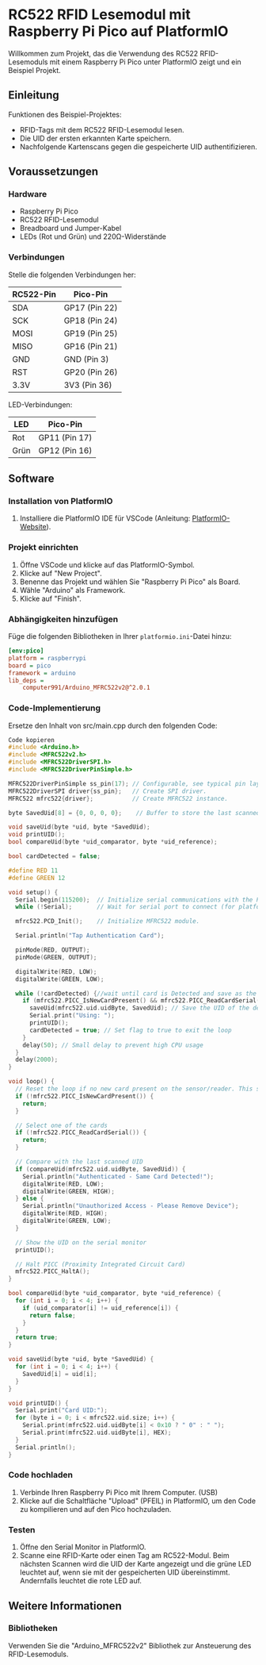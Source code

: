 # RC522 RFID Lesemodul mit Raspberry Pi Pico auf PlatformIO

Willkommen zum Projekt, das die Verwendung des RC522 RFID-Lesemoduls mit einem Raspberry Pi Pico unter PlatformIO zeigt und ein Beispiel Projekt.

## Einleitung

Funktionen des Beispiel-Projektes:

- RFID-Tags mit dem RC522 RFID-Lesemodul lesen.
- Die UID der ersten erkannten Karte speichern.
- Nachfolgende Kartenscans gegen die gespeicherte UID authentifizieren.

## Voraussetzungen

### Hardware

- Raspberry Pi Pico
- RC522 RFID-Lesemodul
- Breadboard und Jumper-Kabel
- LEDs (Rot und Grün) und 220Ω-Widerstände

### Verbindungen

Stelle die folgenden Verbindungen her:

| RC522-Pin | Pico-Pin        |
|-----------|-----------------|
| SDA       | GP17 (Pin 22)   |
| SCK       | GP18 (Pin 24)   |
| MOSI      | GP19 (Pin 25)   |
| MISO      | GP16 (Pin 21)   |
| GND       | GND (Pin 3)     |
| RST       | GP20 (Pin 26)   |
| 3.3V      | 3V3 (Pin 36)    |

LED-Verbindungen:

| LED   | Pico-Pin       |
|-------|----------------|
| Rot   | GP11 (Pin 17)  |
| Grün  | GP12 (Pin 16)  |

## Software

### Installation von PlatformIO

1. Installiere die PlatformIO IDE für VSCode (Anleitung: [PlatformIO-Website](https://platformio.org/install/ide?install=vscode)).

### Projekt einrichten

1. Öffne VSCode und klicke auf das PlatformIO-Symbol.
2. Klicke auf "New Project".
3. Benenne das Projekt und wählen Sie "Raspberry Pi Pico" als Board.
4. Wähle "Arduino" als Framework.
5. Klicke auf "Finish".

### Abhängigkeiten hinzufügen

Füge die folgenden Bibliotheken in Ihrer `platformio.ini`-Datei hinzu:

```ini
[env:pico]
platform = raspberrypi
board = pico
framework = arduino
lib_deps =
    computer991/Arduino_MFRC522v2@^2.0.1
```
### Code-Implementierung

Ersetze den Inhalt von src/main.cpp durch den folgenden Code:

```cpp
Code kopieren
#include <Arduino.h>
#include <MFRC522v2.h>
#include <MFRC522DriverSPI.h>
#include <MFRC522DriverPinSimple.h>

MFRC522DriverPinSimple ss_pin(17); // Configurable, see typical pin layout above.
MFRC522DriverSPI driver{ss_pin};   // Create SPI driver.
MFRC522 mfrc522{driver};           // Create MFRC522 instance.

byte SavedUid[8] = {0, 0, 0, 0};    // Buffer to store the last scanned UID

void saveUid(byte *uid, byte *SavedUid);
void printUID();
bool compareUid(byte *uid_comparator, byte *uid_reference);

bool cardDetected = false;

#define RED 11
#define GREEN 12

void setup() {
  Serial.begin(115200);  // Initialize serial communications with the PC for debugging.
  while (!Serial);       // Wait for serial port to connect (for platforms like ATMEGA32U4).

  mfrc522.PCD_Init();    // Initialize MFRC522 module.

  Serial.println("Tap Authentication Card");

  pinMode(RED, OUTPUT);
  pinMode(GREEN, OUTPUT);

  digitalWrite(RED, LOW);
  digitalWrite(GREEN, LOW);

  while (!cardDetected) {//wait until card is Detected and save as the key
    if (mfrc522.PICC_IsNewCardPresent() && mfrc522.PICC_ReadCardSerial()) {
      saveUid(mfrc522.uid.uidByte, SavedUid); // Save the UID of the detected card
      Serial.print("Using: ");
      printUID();
      cardDetected = true; // Set flag to true to exit the loop
    }
    delay(50); // Small delay to prevent high CPU usage
  }
  delay(2000);
}

void loop() {
  // Reset the loop if no new card present on the sensor/reader. This saves the entire process when idle.
  if (!mfrc522.PICC_IsNewCardPresent()) {
    return;
  }

  // Select one of the cards
  if (!mfrc522.PICC_ReadCardSerial()) {
    return;
  }

  // Compare with the last scanned UID
  if (compareUid(mfrc522.uid.uidByte, SavedUid)) {
    Serial.println("Authenticated - Same Card Detected!");
    digitalWrite(RED, LOW);
    digitalWrite(GREEN, HIGH);
  } else {
    Serial.println("Unauthorized Access - Please Remove Device");
    digitalWrite(RED, HIGH);
    digitalWrite(GREEN, LOW);
  }

  // Show the UID on the serial monitor
  printUID();

  // Halt PICC (Proximity Integrated Circuit Card)
  mfrc522.PICC_HaltA();
}

bool compareUid(byte *uid_comparator, byte *uid_reference) {
  for (int i = 0; i < 4; i++) {
    if (uid_comparator[i] != uid_reference[i]) {
      return false;
    }
  }
  return true;
}

void saveUid(byte *uid, byte *SavedUid) {
  for (int i = 0; i < 4; i++) {
    SavedUid[i] = uid[i];
  }
}

void printUID() {
  Serial.print("Card UID:");
  for (byte i = 0; i < mfrc522.uid.size; i++) {
    Serial.print(mfrc522.uid.uidByte[i] < 0x10 ? " 0" : " ");
    Serial.print(mfrc522.uid.uidByte[i], HEX);
  }
  Serial.println();
}
```
### Code hochladen

1. Verbinde Ihren Raspberry Pi Pico mit Ihrem Computer. (USB)
2. Klicke auf die Schaltfläche "Upload" (PFEIL) in PlatformIO, um den Code zu kompilieren und auf den Pico hochzuladen.
   
### Testen
1. Öffne den Serial Monitor in PlatformIO.
2. Scanne eine RFID-Karte oder einen Tag am RC522-Modul. Beim nächsten Scannen wird die UID der Karte angezeigt und die grüne LED leuchtet auf, wenn sie mit der gespeicherten UID übereinstimmt. Andernfalls leuchtet die rote LED auf.

## Weitere Informationen

### Bibliotheken

Verwenden Sie die "Arduino_MFRC522v2" Bibliothek zur Ansteuerung des RFID-Lesemoduls.

